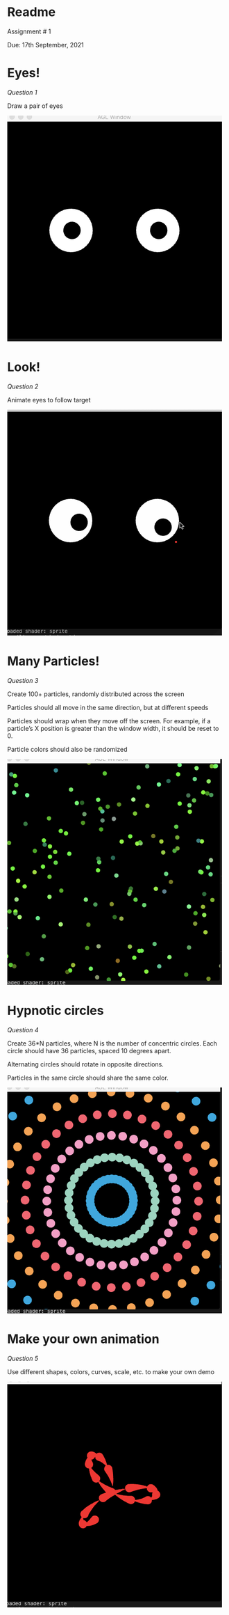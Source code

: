 # Readme
Assignment # 1

Due: 17th September, 2021

# Eyes!
*Question 1*

Draw a pair of eyes

<img src='https://github.com/foqiashahid112/animation-toolkit/blob/main/assignments/a1-hello/Look.gif' title='Eyes' width='' alt='Eyes' />

# Look!
*Question 2*

Animate eyes to follow target

<img src='https://github.com/foqiashahid112/animation-toolkit/blob/main/assignments/a1-hello/Eyes.gif' title='Look' width='' alt='Look' />

# Many Particles!
*Question 3*

Create 100+ particles, randomly distributed across the screen

Particles should all move in the same direction, but at different speeds

Particles should wrap when they move off the screen. For example, if a particle’s X position is greater than the window width, it should be reset to 0.

Particle colors should also be randomized

<img src='https://github.com/foqiashahid112/animation-toolkit/blob/main/assignments/a1-hello/Particles.gif' title='Particles' width='' alt='Particles' />

# Hypnotic circles
*Question 4*

Create 36*N particles, where N is the number of concentric circles. Each circle should have 36 particles, spaced 10 degrees apart.

Alternating circles should rotate in opposite directions.

Particles in the same circle should share the same color.

<img src='https://github.com/foqiashahid112/animation-toolkit/blob/main/assignments/a1-hello/Circles.gif' title='Particles' width='' alt='Particles' />

# Make your own animation
*Question 5*

Use different shapes, colors, curves, scale, etc. to make your own demo

<img src='https://github.com/foqiashahid112/animation-toolkit/blob/main/assignments/a1-hello/Unique.gif' title='Particles' width='' alt='Particles' />


